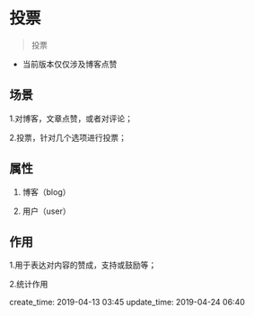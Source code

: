 投票
========================

> 投票

- 当前版本仅仅涉及博客点赞

## 场景

1.对博客，文章点赞，或者对评论；

2.投票，针对几个选项进行投票；


## 属性

1. 博客（blog）

2. 用户（user）

## 作用

1.用于表达对内容的赞成，支持或鼓励等；

2.统计作用

create_time: 2019-04-13 03:45
update_time: 2019-04-24 06:40
